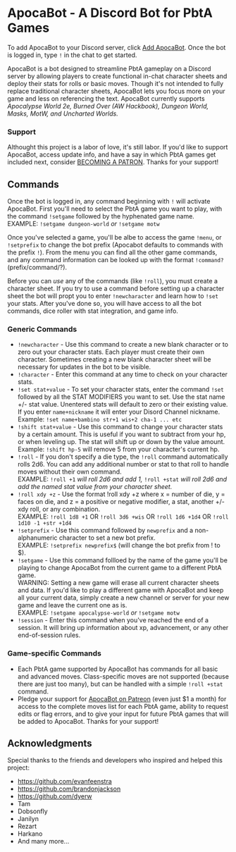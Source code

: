 # ApocaBot - A Discord Bot for PbtA Games

To add ApocaBot to your Discord server, click [Add ApocaBot](https://discord.com/api/oauth2/authorize?client_id=723981824455344180&permissions=0&scope=bot). Once the bot is logged in, type `!` in the chat to get started.

ApocaBot is a bot designed to streamline PbtA gameplay on a Discord server by allowing players to create functional in-chat character sheets and deploy their stats for rolls or basic moves. Though it's not intended to fully replace traditional character sheets, ApocaBot lets you focus more on your game and less on referencing the text. ApocaBot currently supports *Apocalypse World 2e, Burned Over (AW Hackbook), Dungeon World, Masks, MotW, and Uncharted Worlds.* 

### Support

Althought this project is a labor of love, it's still labor. If you'd like to support ApocaBot, access update info, and have a say in which PbtA games get included next, consider [BECOMING A PATRON](https://www.patreon.com/apocabot). Thanks for your support!

## Commands

Once the bot is logged in, any command beginning with `!` will activate ApocaBot. First you'll need to select the PbtA game you want to play, with the command `!setgame` followed by the hyphenated game name.  
EXAMPLE: `!setgame dungeon-world` *or* `!setgame motw`  

Once you've selected a game, you'll be albe to access the game `!menu`, or `!setprefix` to change the bot prefix (Apocabot defaults to commands with the prefix `!`). From the menu you can find all the other game commands, and any command information can be looked up with the format `!command?` (prefix/command/?).  

Before you can *use* any of the commands (like `!roll`), you must create a character sheet. If you try to use a command before setting up a character sheet the bot will propt you to enter `!newcharacter` and learn how to `!set` your stats. After you've done so, you will have access to all the bot commands, dice roller with stat integration, and game info.  

### Generic Commands

 * `!newcharacter` - Use this command to create a new blank character or to zero out your character stats. Each player must create their own character. Sometimes creating a new blank character sheet will be necessary for updates in the bot to be visible.
 * `!character` - Enter this command at any time to check on your character stats.
 * `!set stat+value` - To set your character stats, enter the command `!set` followed by all the STAT MODIFIERS you want to set. Use the stat name +/- stat value. Unentered stats will default to zero or their existing value. If you enter `name+nickname` it will enter your Disord Channel nickname.  
 Example: `!set name+bambino str+1 wis+2 cha-1 ... etc`
 * `!shift stat+value` - Use this command to change your character stats by a certain amount. This is useful if you want to subtract from your hp, or when leveling up. The stat will shift up or down by the value amount.  
 Example: `!shift hp-5` will remove 5 from your character's current hp.
 * `!roll` - If you don't specify a die type, the `!roll` command automatically rolls 2d6. You can add any additional number or stat to that roll to handle moves without their own command.  
 EXAMPLE: `!roll +1` *will roll 2d6 and add 1,* `!roll +stat` *will roll 2d6 and add the named stat value from your character sheet.*  
 * `!roll xdy +z` - Use the format !roll xdy +z where x = number of die, y = faces on die, and z = a positive or negative modifier, a stat, another +/-xdy roll, or any combination.  
 EXAMPLE: `!roll 1d8 +1` OR `!roll 3d6 +wis` OR `!roll 1d6 +1d4` OR `!roll 1d10 -1 +str +1d4`
 * `!setprefix` - Use this command followed by `newprefix` and a non-alphanumeric character to set a new bot prefix.  
 EXAMPLE: `!setprefix newprefix$` (will change the bot prefix from ! to $).  
 * `!setgame` - Use this command follloed by the name of the game you'll be playing to change ApocaBot from the current game to a different PbtA game.  
 WARNING: Setting a new game will erase all current character sheets and data. If you'd like to play a different game with ApocaBot and keep all your current data, simply create a new channel or server for your new game and leave the current one as is.  
EXAMPLE: `!setgame apocalypse-world` *or* `!setgame motw`  
 * `!session` - Enter this command when you've reached the end of a session. It will bring up information about xp, advancement, or any other end-of-session rules.  

### Game-specific Commands

 * Each PbtA game supported by ApocaBot has commands for all basic and advanced moves. Class-specific moves are not supported (because there are just too many), but can be handled with a simple `!roll +stat` command.  
 * Pledge your support for [ApocaBot on Patreon](https://www.patreon.com/apocabot) (even just $1 a month) for access to the complete moves list for each PbtA game, ability to request edits or flag errors, and to give your input for future PbtA games that will be added to ApocaBot. Thanks for your support!

## Acknowledgments

Special thanks to the friends and developers who inspired and helped this project:
* https://github.com/evanfeenstra
* https://github.com/brandonjackson
* https://github.com/dyerw
* Tam
* Dobsonfly
* Janilyn
* Rezart
* Harkano
* And many more...
